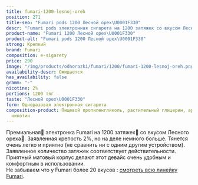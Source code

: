 ```yaml
---
title: fumari-1200-lesnoj-oreh
position: 271
title-seo: "Fumari pods 1200 Лесной орех\U0001F330"
descr: "Fumari pods электронная сигарета на 1200 затяжек со вкусом Лесного ореха\U0001F330"
product-name: "Fumari 1200 Лесной орех\U0001F330"
product-alt: "Fumari pods 1200 Лесной орех\U0001F330"
strong: Крепкий
brand: Fumari
composition: e-sigarety
price: 290
image: "/img/products/odnorazki/fumari/1200/fumari-1200-lesnoj-oreh.png"
availability-descr: Ожидается
has_availability: false
gramm: "-"
nicotine: 2%
portions: 1200 тяг
taste: "Лесной орех\U0001F330"
form: Одноразовая электронная сигарета
composition-product: Пищевой пропиленгликоль, растительный глицерин, ароматизатор,
  никотин
---
```


Премиальная🥇 электронка Fumari на 1200 затяжек💨 со вкусом Лесного ореха🌰. Заявленная крепость 2%, но на деле немного больше. Тянется очень легко и приятно (не сравнить ни с одним другим устройством). Заявленное количество затяжек соответствует действительности. Приятный матовый корпус делают этот девайс очень удобным и комфортным в использовании.<br>
Не забываем что у Fumari более 20 вкусов : [смотреть всю линейку Fumari](/fumari).